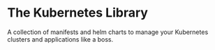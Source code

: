 # The Kubernetes Library

A collection of manifests and helm charts to manage your Kubernetes clusters and applications like a boss.
